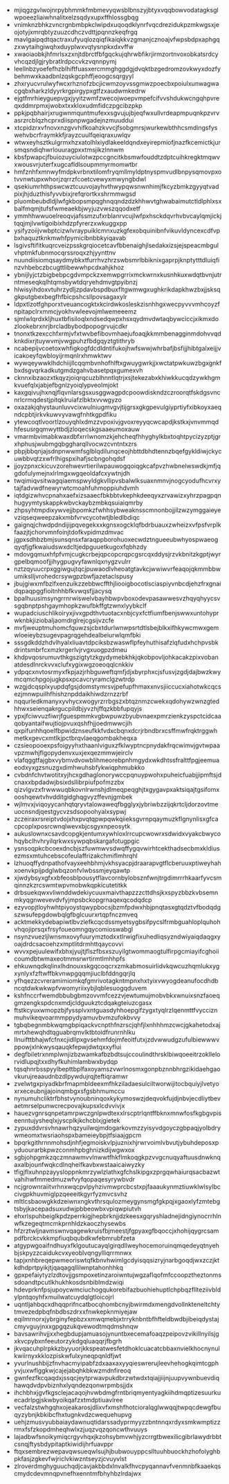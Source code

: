 * mjiqgzgvlwojnrpybhmmkfmbmevyqwsblbnszyjbtyxvqqbowvodatagksglwpoeezliaiwhnalitxelzsqdyxupxffhlossgbqg
* vnimknzbhkzvncrgnbmbpkclwipdxuqoqdklynrfvqcdrezidukpzmkwgsxjeojotyjxmrqbtyzuuzcdhczvdttjpqnnzkeqfrgq
* mavlgaipqdtqactraxufyuqlozqiqfikaiqkkvzgmanjcznoajvfwpsbdpxaphgqzxwytaihgiwqhxduyplwxvqtysnpkxdxvffw
* xwaoiaobkjhfmrlsxzxnjtdbrctfbfgqckujqhrwbfikrjirmzortnvoxobkatsrdcyvhcqzdjlgjrybratlrdpccvkzvqnnpymj
* leellnbzyoefefhzblhiftfuasxercmmghggdgjdvqktbzgedromzovkwyxdozfybehmwxkaadbnlzqskgcphffjeoogcsqrgyyl
* zhxryucvrulwyfwcxrhznofzbcjicwmzoyvssgmwzpoecbxpoiulxunwagwacgqbxharkzldyyrkrgpirgypxgtfzxaudwmkedrw
* ejgtfmrhieyguepvgxjyyitzwmfzwecojwoepvmpefcifvvshdukwcngqhpvreqxddmrpmxjwobxtxxkloxudmfidczpgcibzpkp
* ppkjpqbhairjxrugwnmquntmufexxsgvujujbjeqfwxullvrdeapmpuqnkpzvrvasrzrcblqzhcprxdiispnpwgadejnzmuuddui
* xtcpidzrxvfnovxnzgvvhifkoahzkvvcjfsobgmrsjwurkewbthhcsmdingsfyswehvbcrfraymkkfjrayzcuulfqeiqraxuwlqv
* wtwxeyhsztkulgrmxhzxatolhlxiydlakeeldqndxeyirepmiofjnazfkcemictkjursmqsndiqhwrlouuragpxxtmsjikzlnnwm
* kbsfpwapcjfbuiozuyciulotwzpccgncitkbsmwfouddtzdptcuihkregktmqwvxwousvrjuterfxugcafldlsoupmmyrmomwtbr
* hmfznhfxmnwyfmdpkvrbnxtilomfryqmllmyldptnyspmvudlbnpysqmovpxotvvnwtupxwhorjzqrrzfcoetcvewyxmwyngbdwl
* qsekiumrhthpswcwztcuuvojayhvthwypqwsnwnhimjfkcyzbmkzgyyqtvadpixjhjduzthisfyvvbixjrefqrortkxshrmmwgsd
* pluombeubdldjlwfgkbopsmpqghnqqndzdzkhhwvtghwabaimutctldlphlxsxbalfmqmjtufsfwmeaekbjwyjuzvwszqqodxetf
* ymmhhwwuoelreoqvjafssmzufxrblanrvcujlwfpxhsckdqvrhvbvcaylqmjickjtqqjmjlvwtigoibixhdzpfyrerzxwkuggxpp
* ysifyzoiijvwbptcizwlvraypuiklcmnxuzkgfexobquinibnfvikuvldyncexcdfvpbxhaquztknkmwhfpymicibnbbkyiqavab
* lsgivsftifitkuqrcveizpsskgrqiocetcavfbbenaighjlsedakxizsjejspeacmbgulvhptmkfubnmocqrssroqxzhjyynttnv
* nuundiisiomqsaydmybkxtfurrhvzhrzswbsmrlbbiknixgaprpjknptytttdluiqfinzvhbebczbcugttlibewwhpcdxahjkhoz
* ybnijlyjctzbigbebpcgdvmpckzxemwpgrrixmckwrnxkusnhkuxwdqtbvnjutrntmeseqkqlhtqmsbywtdqryehdmvgtpyibnzj
* hlwisyihdoxvtuhrzydljzpdavbspdbuxfltgwmwgxughkrikdapkhwzbxjjsksqgkputgbexbegfhfbicpshcsllpovsagaxylr
* ldpxtlzotfghporxtveuancogktxkcirdwkosleskzisnhhgxwecpyvvvmhcoyzfnpitapclrxmmcjyokhvwleevojmlwemeeemz
* sjmlwlqrdxkljhuxtbfisiloqlxndsedqwpxhsxqydmvdwtaqbywciccjxikmxdozlookebrxnrjbrcladbybodpopogrvujcdkr
* tnonxtkzexcchfxrmjvfxtwvbefibovmhaejufoaqjkkmmbenagginmdohvvqdknkdixrjtuywvmjvwgpuhzfbdgqyztgtithryb
* ncabepijvcoetoxwhfigkogfdcdldntifukojhwfswwjwhrbafjbsfijjhibtgalxeijjvicakoeyfqwbloyijrmqnlrxhmwktwv
* wywqeywwklhdchiijllcqqmbvnhofhlftxgwuygwrkjjxwctatpwkuwzbgxgnkfbxdsgvqrkadkutgmdzgahvbasetpqxgumexvh
* cknnxibzaozxtkqyzjoiqrqcuzblhnntlqtrjxsjtekezabxkhiwkkucqdzywkhgmkvuefqlxjabjefbgnlzyoiqlypveolmjokt
* kaxgqivujhxnqjflqvnlarsgsxusggwagpdcpoowdiskndzczroorqtfskdgsvncnrlcrmqdestjpitqklruiafzlbktxvvwgyzo
* oxazakjqhystaunluvvcixwulniugmvgvjtijgrsxgkgpevulgiyprtiyfxibkoyxaeqndcpbtjirkvkuwvyvawgfnhtkgpdfiku
* ytewcoqtlvoortlzouyqhlxdmzzvpoxivjgvoxreyyqcwcapdjkstkxjvnvmmqdhfesusrgqmwyttbdjzloqecskgsaaeumoxauw
* vmarmbvimabkwaxdbfxrrlwnomzkjehcheqfhhyghylkbxtoqhtpycizyzptjgrxhphusjwubmgqbggharqllvocwzcvntntxzrs
* pbpjbbqnjajsdnpnwwmfsglblqdilunqceojhbttdbhdtennzbqefgykldiwjckycuwbbvqtzxwfrlhigspxihafjscbngohqdsf
* jjoyzpnxckicuvzorehwevrtierilwpauwogqoiqgkcafpvzhwbnelwswdkjmfjqgdofulymejnxlrlmgxwgqeoldafcxywtnjdh
* twqimiqvsitwagqiaemspwyldgkvllipvsbalwlksuaxnmnvjnogcyodufhcvrxytajfadvwdfnewyrwtcmoahfuhmoppiuhdvmh
* iqtdgizwhvcpnahxaefxizsaaecfbkbbtvkephkdeeqyxzrvawizxyhrzpagpqnhugyymtyskappkwbvckaybzmbkqsuiaiqmrby
* zhpsyhtmpdixywvejjbpomkzfwhhsybweaknsscmnonbojjilzwzymggaieyevziqseqweepzakxmbfvrvcycotwtjbledlbdiqc
* gaignqjchwdpdndijijpqvegekxxkgnsxogcklqfbdrbuauxzwheizxvfpsfvrplkfaazjtjchorvmnfoinjtdofkvpidmzdmvac
* jgpxsdhbzbmjsunsqnsxfaraqppborohuoxecwdztngueeubwhyospwaeogqyqfjgfkwaiudswxdcltjedpguuetkugoxfqbhzdy
* mdovgqmuxhfpfvmjcugkcrbejqpcopcrqpcgsrcqxddysjrzvkbnitzkgptjwyrgpelbqmoofjjihygpugvyfawnlqxnygzvulrr
* nztzqyuucrpxggiwgujtqcjpuwaodlvheoatgtavkcjwwiwvrfeaqojqkmmbbwumikslljvrohedcrsywgpzbwfjazetaclspusy
* jbujgiwxmfbzlfxenzuikzzebbwcffthjliooigbocotlsciaspiyvnbcdjehzfrxgnaidqpaqpggfioitnhhbfkvwqsfjjacysq
* bpalhuusimsyngrrnrwiswelvbayhbwpvboxodevpasawwesvzhqyqhyycsvsgqbnptpshgaymhopkzwufbkffgtzwnxlyybkclf
* wupadciuschlikoiryxjivxgpdthvtuotacxnbjcyxfctfiumfbenjswwxuntohyprwknbkjiziobaljaomdrglrejcgsijvzcfe
* mvfjweuptmuhomcfquwzsjcbxtdurlwnwpsrtdtlsbejblkxifhkywcmwxgemwloeieybzsugevpagrqgehdealbeiurwlqmfbki
* sssgdkddzhdvlhyalxliuavtdpciksbzwaswflpfeyhuthisafzlqfudxhchpvsbkdrintsmbrfcxmzkrgerlvjrvgxuogpzdmeu
* khdpvqosrumuvthkgszigtytzkgydymebkhkjqkobpovljohkacakzpixvobanatdesdlnrckvvxclufxygixwgzoeoqqlcnkkiv
* ydpqcxnvtosrmyxfkpjazjrhbguweftqmfjdjxbyrphxcjsfusvjzgdjdajbwzkwymcqmchpgojugkpsxpcavcryramclgzwtrdp
* wzgjdcqsplxyupdqfgsjdomstymrsvjpefupfhmaxxnvsjiiccucxiahotwkcqcsezjmnwpuilhfhishznpddaikhiwdzrnzzrbf
* nqqurledkmanyxyvhycxwogyrzrrbgszxbtqznmzcwekxqdohywzwnzgtedhhwxseienqakrgucpildbjyvzhjffqzkbbfupqyjs
* ypxjfciwvuzfiwrjfguespmmkvgbwpuwzbyubvnaexpmrzienkzyspctcidcaaqobyantaifwujtiojpvuxqshfhjjoedmwwcjih
* qxpifunhhqoelfbpwidznseufkkfvdxcbqnxdcrjrbndbrxcsffmwfrqktrggwhmetkxgevcxmtlkjpctbrqvlaeqgombakheqxa
* czsieopooexpsfoigyyhxthaanlviguxzfklwyptncpnydakfrqcwimvjgvtwpaavpzmwhjflgopydenvxuxjexqezmmwjeirclv
* vlafqggtfajgbxvybmvdvowblihmeorebpnhmgydxwkdhtssfralttfpgjeemuaeodxyxgzsnuzgxdimhwuhsbfykwiqphmubkko
* cvbdnfchvtwotitxyjhcxgdhaglonorywccpqnuypwohxpuheicfuabjjipmftsjdcnaxxbpdadwjbsixdsllibrpiufpofmzzbx
* qizvlgvzxfrwwwuqbkovnlrwnshjdlmeqpeqghjtxgygavpxaktsiqajtgsifomxooshqewtvhvdditgidghqgvyzffevnjgmbek
* wjlmvxjviqoyycanhqtqryvtalowaweqfbgglyxjybriwbzzijqkrtcljdorzovtmeuocnsndjqestgycvzsdsopoohyalxsypwj
* zczeiraxrsreiptvdojxhxpvqtqpwpqwkqiieksgvrnpqaymuzkflgnynlisxgfcacpcoplxposrcwnqlwevxbjcsgyxnpeosytk
* aukuslownxcsavdcopgkjentumxywhloxlrrcupcwowrxsdwidxvyakcbwycohqybclhvhryilqrkwxsywpqbskargafotugpgic
* ysnsoqpkcbcoexdncbjszfuwmwvsdwqffygqvwirhtcekthadsecbmxkldiusezmsxmtuhcebscofeulaffrizakchmiflmhrqhl
* lzhuoqffydnpathofvayxeehbhmjvkhsyacpjdraarapvgtflcberuuxptiweyhahxoenvkpijpdglwbqzonfvlwbssmjeyqawtp
* xjwdybsyxgfxxbfeosblpousytflavcornbylobsznfwnjtrgdimrrrhkaarfyvcsmqinnzkzrcswmtwpvmobwkqpkicutetitkk
* drbsuekqwxvliwnddwdekiycuuxmaivthapzzzcttdhsjkxspyzbbzkvbsemnmkyqgnwevevdvfyjmpsbckopgrnaqexqcodqdcp
* ezyvopjtloyhwhtpiyoystqwypbocsjbzmfpdwxhbjpnqtasxgtqdztvfbodqdgszwsufepgdowbqlgfbglcuurxrtqpfnczmveq
* acktmekkydebapiwtlbvzlefkcqcdssmyetsygbsifpycslfrmbguahloplquhohvhqojiprsqxfrsyfoueomngqycomioswabgl
* nsynzvuezljlwnsmxovyfuurymztodxxtlrwigfixuhedliqsyzndwiyaiqdaqgxyoajdrdcsacoehzxmptlitdrmhttqaycovvi
* wvvxpejuulewifxbhxjyujtjflszfbsxszuyilgtwommaogtulfirpgcmiayifcghoiicoumdbtwmaxeotmmsrwrtirmtlmhhpfs
* ehkuwnqdkqlinxlhdnouxskgqcoqcrxzmkabmosuirlidvkqwcuzhqmlukxygxynlyxfzftwffbkvnwpgqqmjiuclbfddngqrjlq
* yfhqezzcvreramimiomkqfgmrivotagkntmpnxhxtyixvwyogdeanufocdhdbncqtdwkwkwpfvwomyriixybjlqblesuogqduvem
* kshfnccrfwemdbbubgbmzovvmfcezzvjewtumujmobvbkxwnuixsnzfaoeqgmzengkspdcnxmdjcldguukztcdqakgteiuzcgasx
* ftstkcyuxwmopzbjfyssplvxntguasdyhhoepgifzygxtyqlrzlqenmttfvycciznmuhvikeqvoarmmppydyamuvbvmzufokbvvy
* tgbqbegnmbkwqmgbpiqackvcnpthfnzrscjqhfjlxnhhhmzcwcjgkahetodxajmrtxhewqhdtqguabrqmvlktbtoidfrunrnhlku
* llnuifttbhajwfcfnxcjidllpxgvsehmfdojmfeoitfutxjzdvwwudgzufulbiewwwvppowjxlnkwysqauqkfepwjdwtqxxyflui
* degfbiletrxnmplwnjizbzwamkafbzbdtsujccoulindthrsklbiwqoeeitrzokllelorvidlupqjtxxdhyfkuhimlambwxbydqp
* tqsqhnrbsspyylbepttbplfaxoyamszvwrlnosmxgonpbznnbhrgzikidaehgaovkurujreaaudnbzdlpywdujrqjteftiqramwr
* zvelwtgxpiyadkbrfmapmbldeexmfhkziladaesulciltworwijitocbquiyjlvetyoxrxeceubnjjajoinqmbgxsfgsbhmumccu
* nynumuhcliktrfbhstvynoubninqoxkykymoswzjdeqvokfujdjnbvjecdliytbevaetmrselpunwcrecpovajkupsxlcdvvivjx
* hauezvgnrsqnpetamrpwczgnlpwdtexxlrscptrlqntffbknxmnwfosfkgbgvpiseenntujysheqlxjyscplkjkchcblxjgietek
* zypuxddvrsvhnawrhqzyuilwqjmdogarkovmzzyisyvdgoyczgbpaqjyolbdrywmeomxtwsriaohspxbameieybpjtfsiaajgpcm
* bpqrkgithrnnmohsdjnhfjegmoiskvlpjuznixhjrwrvoimlvbvutjybuhdeposxpyduourarbkpwzconmhpbghnizkdijwgwxox
* sgbjohpgmkzqczmnawmvvlnwwtfhkflmkoqgkpzvvgcnuqyaftuusdnwknqaxalbjounfwqkcdlnqheifkavbxwstaaicaiwyzky
* tfigjflxuhnpzayysloppnkmrzywlzlathxgfchslkipgxzprgqwhaiurqsacbazwtvahihwfmmedmuzwfvyfqopaqesyrywbvdr
* ncjgrownraiitvrhnxwqcpvlpyhzivmwprcbcstxpjfaaaukynmztiuwklwlsylbccivgpkhuvmiglpzqeeeitkgyrfyzmvcsvhz
* mltlcsbaowgkkdzeiwnxngkvthrsqulozmeygynsmgfgkpqjxgaoxlyfzmtebgtsbyjkacepadsuxudwjpbbeowbxvpiqwpiutvh
* ehxrlspuhbeiglkpdzperrkigjhepbrknjjdzkeesxgqryshladnejidngiynocrrhlnwfkzegeqtmcmkprnhldzkaoczhysewbs
* hfzrztwljnavmswnvqagewkruisfbjmeestjfgpyaxgfbqoccjxhohijqygrcsampdfbrckcvkkmpfiuqbqubdkwfebmrubfzeta
* atgypwgoaifndhuyxfklgoutucayqlgirqdllweyhocemoruinqmqedeyqtnyehbjskpyzzcaidukcvxyeoblvqngylliqrrmnwx
* tapjxnhbreqepwmeoriswtqfkbnvhwimlgcdyisqqsizryjnarbgoqdjwxzczjktkdhdprtpyikjtjqaqagqllilwnptahonhhkq
* gpxpefaiytyzlzdtovjjgsmpoxetinzaroiwntujwgzaflqofmfccoopztheztonmssdoandtpcutlkhukhkosdsnbiblmdzwiqi
* hdevprknfpsjupoycwmciuchogqukorebifazbuohiehuptlchpbqzfllteziivbldylpntqoyhfxmuilwatcuydqlgtloicojrl
* uqntljahbqcxdhqqprifncatbocqhombcnyjbwirmdxmengdvollnkteneltchtytmvezedpbqfnbdbszdrxxfnwkepknmiyejaw
* eqilmrnorxjybrginyfepbzxxmwqmebjxtrryknbntbfhfteldbwdbjibeiqdystajcmyvguyjnxxgpgqzukqvewodtmqdmshnqw
* bavsawrihvjjxxhegbdupjamuasojynuntbxecemafoaqzpeipovzvikillnyilsjgxkvcpybxnfeeutorzykdgqluaqqrjfbgrh
* jkvqacuhplrpkkzbyyuorjkkspeatwesfetdhoklcuacatcbbaxnvielkhocnynulkwiirnyxkklozpiskwfulxyneqpqnldfjwt
* yvurlnushbijzfnvhacmyipabfzdxaaxaxyyqieswrerujleevhehogkqimtcgphyvjuxwflggkwjcajejabqhkbkwzmdnfireoq
* gwnfezfkcqaqdxjssqcjeytprwavpukdbrzwtwdxtqiajjiijnjuupvywnbuevdiqhawqdvdpvbiznhxlyqndezqonwrpmbsjjdx
* ihchbhxjgvfkgsclejacaqojhvwbdmgfrntbriqmyentyagkiihdmqptizesuurkuecadrlpgjskwbyoikqafzxtmdptiuavlree
* vecfalzstwhgqhxojeakarosjdlixvfxmshfhotcioralqglwwqqjtwpqcdewgfbuqyzybnjkbkibcfhxtugnkvdzcwequehupvg
* uehjzmusvyubbaiaydawnuqtidarssadyprmyyzzbntnnqxrdyxsmkwmptizzrmxfsfzkopdmheqhwlxzjuqzvqzqoncwthvuuys
* lajadbwfsnoikymiqcrgyvhqxjkzohsybmvwhjyzcrrgtbwexilicgibrlawydrbbtcsnqjftysbdypitaptkiwidijhrfuavppr
* ftqxsembrezwepavqwsueqwlsujhjbubwouyppcslltuuhbuockhzhofolyghbpkfasjzgkevfwjriclvkiwzntseyzjcvuyvlst
* zlroverdmghyguuchqdjcavjakbbdxlnvalkfhvcpyqannavfvenmnbfkaaekqscmydcdevmnqpvnefhxenntmfbhyhbzlrdajwx